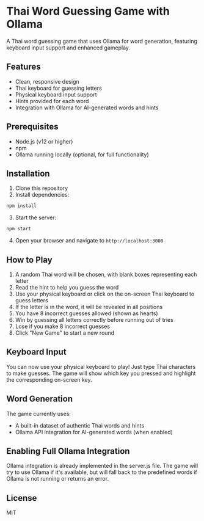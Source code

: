 # Thai Word Guessing Game with Ollama

A Thai word guessing game that uses Ollama for word generation, featuring keyboard input support and enhanced gameplay.

## Features

- Clean, responsive design
- Thai keyboard for guessing letters
- Physical keyboard input support
- Hints provided for each word
- Integration with Ollama for AI-generated words and hints

## Prerequisites

- Node.js (v12 or higher)
- npm
- Ollama running locally (optional, for full functionality)

## Installation

1. Clone this repository
2. Install dependencies:

```bash
npm install
```

3. Start the server:

```bash
npm start
```

4. Open your browser and navigate to `http://localhost:3000`

## How to Play

1. A random Thai word will be chosen, with blank boxes representing each letter
2. Read the hint to help you guess the word
3. Use your physical keyboard or click on the on-screen Thai keyboard to guess letters
4. If the letter is in the word, it will be revealed in all positions
5. You have 8 incorrect guesses allowed (shown as hearts)
6. Win by guessing all letters correctly before running out of tries
7. Lose if you make 8 incorrect guesses
8. Click "New Game" to start a new round

## Keyboard Input

You can now use your physical keyboard to play! Just type Thai characters to make guesses. 
The game will show which key you pressed and highlight the corresponding on-screen key.

## Word Generation

The game currently uses:
- A built-in dataset of authentic Thai words and hints
- Ollama API integration for AI-generated words (when enabled)

## Enabling Full Ollama Integration

Ollama integration is already implemented in the server.js file. The game will try to use Ollama if it's available, but will fall back to the predefined words if Ollama is not running or returns an error.

## License

MIT
